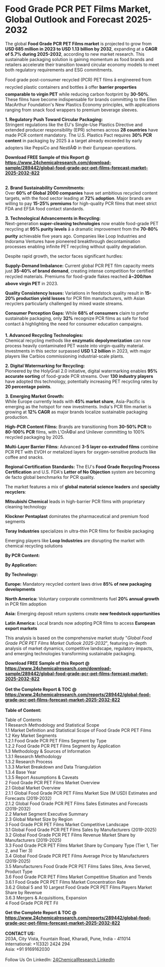 <h1>Food Grade PCR PET Films Market, Global Outlook and Forecast 2025-2032</h1><p>The global <strong>Food Grade PCR PET Films market</strong> is projected to grow from <strong>USD 685 million in 2023 to USD 1.13 billion by 2032</strong>, expanding at a <strong>CAGR of 5.7% during 2025-2032</strong>, according to new market research. This sustainable packaging solution is gaining momentum as food brands and retailers accelerate their transition toward circular economy models to meet both regulatory requirements and ESG commitments.</p><p>Food grade post-consumer recycled (PCR) PET films â engineered from recycled plastic containers and bottles â offer <strong>barrier properties comparable to virgin PET</strong> while reducing carbon footprint by <strong>30-50%</strong>. These films have become indispensable for brands committing to the Ellen MacArthur Foundation's New Plastics Economy principles, with applications ranging from snack food wrappers to premium beverage sleeves.</p><p><strong>1. Regulatory Push Toward Circular Packaging:</strong><br>
Stringent regulations like the EU's Single-Use Plastics Directive and extended producer responsibility (EPR) schemes across <strong>28 countries</strong> have made PCR content mandatory. The U.S. Plastics Pact requires <strong>30% PCR content</strong> in packaging by 2025 â a target already exceeded by early adopters like PepsiCo and NestlÃ© in their European operations.</p><div><b>Download FREE Sample of this Report @ 
            <a href="https://www.24chemicalresearch.com/download-sample/289442/global-food-grade-pcr-pet-films-forecast-market-2025-2032-822">
            https://www.24chemicalresearch.com/download-sample/289442/global-food-grade-pcr-pet-films-forecast-market-2025-2032-822</a></b></div><br><p><strong>2. Brand Sustainability Commitments:</strong><br>
Over <strong>60% of Global 2000 companies</strong> have set ambitious recycled content targets, with the food sector leading at <strong>72% adoption</strong>. Major brands are willing to pay <strong>15-25% premiums</strong> for high-quality PCR films that meet strict FDA and EFSA food contact standards.</p><p><strong>3. Technological Advancements in Recycling:</strong><br>
Next-generation <strong>super-cleaning technologies</strong> now enable food-grade PET recycling at <strong>95% purity levels</strong> â a dramatic improvement from the <strong>70-80% purity</strong> achievable five years ago. Companies like Loop Industries and Indorama Ventures have pioneered breakthrough decontamination processes enabling infinite PET recycling without quality degradation.</p><p>Despite rapid growth, the sector faces significant hurdles:</p><p><strong>Supply-Demand Imbalance:</strong> Current global PCR PET film capacity meets just <strong>35-40% of brand demand</strong>, creating intense competition for certified recycled materials. Premiums for food-grade flakes reached <strong>â¬200/ton above virgin PET</strong> in 2023.</p><p><strong>Quality Consistency Issues:</strong> Variations in feedstock quality result in <strong>15-20% production yield losses</strong> for PCR film manufacturers, with Asian recyclers particularly challenged by mixed waste streams.</p><p><strong>Consumer Perception Gaps:</strong> While <strong>68% of consumers</strong> claim to prefer sustainable packaging, only <strong>32%</strong> recognize PCR films as safe for food contact â highlighting the need for consumer education campaigns.</p><p><strong>1. Advanced Recycling Technologies:</strong><br>
Chemical recycling methods like <strong>enzymatic depolymerization</strong> can now process heavily contaminated PET waste into virgin-quality material. Investments in this sector surpassed <strong>USD 1.2 billion</strong> in 2023, with major players like Carbios commissioning industrial-scale plants.</p><p><strong>2. Digital Watermarking for Recycling:</strong><br>
Pioneered by the HolyGrail 2.0 initiative, digital watermarking enables <strong>95% accurate sorting</strong> of food-grade PCR streams. Over <strong>130 industry players</strong> have adopted this technology, potentially increasing PET recycling rates by <strong>20 percentage points</strong>.</p><p><strong>3. Emerging Market Growth:</strong><br>
While Europe currently leads with <strong>45% market share</strong>, Asia-Pacific is emerging as the hotspot for new investments. India's PCR film market is growing at <strong>12% CAGR</strong> as major brands localize sustainable packaging production.</p><p><strong>High-PCR Content Films:</strong> Brands are transitioning from <strong>30-50% PCR</strong> to <strong>80-100% PCR</strong> films, with L'OrÃ©al and Unilever committing to 100% recycled packaging by 2025.</p><p><strong>Multi-Layer Barrier Films:</strong> Advanced <strong>3-5 layer co-extruded films</strong> combine PCR PET with EVOH or metalized layers for oxygen-sensitive products like coffee and snacks.</p><p><strong>Regional Certification Standards:</strong> The EU's <strong>Food Grade Recycling Process Certification</strong> and U.S. FDA's <strong>Letter of No Objection</strong> system are becoming de facto global benchmarks for PCR quality.</p><p>The market features a mix of <strong>global material science leaders</strong> and <strong>specialty recyclers</strong>:</p><p><strong>Mitsubishi Chemical</strong> leads in high-barrier PCR films with proprietary cleaning technology</p><p><strong>Klockner Pentaplast</strong> dominates the pharmaceutical and premium food segments</p><p><strong>Toray Industries</strong> specializes in ultra-thin PCR films for flexible packaging</p><p>Emerging players like <strong>Loop Industries</strong> are disrupting the market with chemical recycling solutions</p><p><strong>By PCR Content:</strong></p><p><strong>By Application:</strong></p><p><strong>By Technology:</strong></p><p><strong>Europe:</strong> Mandatory recycled content laws drive <strong>85% of new packaging developments</strong></p><p><strong>North America:</strong> Voluntary corporate commitments fuel <strong>20% annual growth</strong> in PCR film adoption</p><p><strong>Asia:</strong> Emerging deposit return systems create <strong>new feedstock opportunities</strong></p><p><strong>Latin America:</strong> Local brands now adopting PCR films to access <strong>European export markets</strong></p><p>This analysis is based on the comprehensive market study "<em>Global Food Grade PCR PET Films Market Outlook 2025-2032</em>", featuring in-depth analysis of market dynamics, competitive landscape, regulatory impacts, and emerging technologies transforming sustainable packaging.</p><div><b>Download FREE Sample of this Report @ 
            <a href="https://www.24chemicalresearch.com/download-sample/289442/global-food-grade-pcr-pet-films-forecast-market-2025-2032-822">
            https://www.24chemicalresearch.com/download-sample/289442/global-food-grade-pcr-pet-films-forecast-market-2025-2032-822</a></b></div><br><div><b>Get the Complete Report & TOC @ 
            <a href="https://www.24chemicalresearch.com/reports/289442/global-food-grade-pcr-pet-films-forecast-market-2025-2032-822">
            https://www.24chemicalresearch.com/reports/289442/global-food-grade-pcr-pet-films-forecast-market-2025-2032-822</a></b></div><br>
            <b>Table of Content:</b><p>Table of Contents<br />
1 Research Methodology and Statistical Scope<br />
1.1 Market Definition and Statistical Scope of Food Grade PCR PET Films<br />
1.2 Key Market Segments<br />
1.2.1 Food Grade PCR PET Films Segment by Type<br />
1.2.2 Food Grade PCR PET Films Segment by Application<br />
1.3 Methodology & Sources of Information<br />
1.3.1 Research Methodology<br />
1.3.2 Research Process<br />
1.3.3 Market Breakdown and Data Triangulation<br />
1.3.4 Base Year<br />
1.3.5 Report Assumptions & Caveats<br />
2 Food Grade PCR PET Films Market Overview<br />
2.1 Global Market Overview<br />
2.1.1 Global Food Grade PCR PET Films Market Size (M USD) Estimates and Forecasts (2019-2032)<br />
2.1.2 Global Food Grade PCR PET Films Sales Estimates and Forecasts (2019-2032)<br />
2.2 Market Segment Executive Summary<br />
2.3 Global Market Size by Region<br />
3 Food Grade PCR PET Films Market Competitive Landscape<br />
3.1 Global Food Grade PCR PET Films Sales by Manufacturers (2019-2025)<br />
3.2 Global Food Grade PCR PET Films Revenue Market Share by Manufacturers (2019-2025)<br />
3.3 Food Grade PCR PET Films Market Share by Company Type (Tier 1, Tier 2, and Tier 3)<br />
3.4 Global Food Grade PCR PET Films Average Price by Manufacturers (2019-2025)<br />
3.5 Manufacturers Food Grade PCR PET Films Sales Sites, Area Served, Product Type<br />
3.6 Food Grade PCR PET Films Market Competitive Situation and Trends<br />
3.6.1 Food Grade PCR PET Films Market Concentration Rate<br />
3.6.2 Global 5 and 10 Largest Food Grade PCR PET Films Players Market Share by Revenue<br />
3.6.3 Mergers & Acquisitions, Expansion<br />
4 Food Grade PCR PET Fil</p><div><b>Get the Complete Report & TOC @ 
            <a href="https://www.24chemicalresearch.com/reports/289442/global-food-grade-pcr-pet-films-forecast-market-2025-2032-822">
            https://www.24chemicalresearch.com/reports/289442/global-food-grade-pcr-pet-films-forecast-market-2025-2032-822</a></b></div><br><b>CONTACT US:</b><br>
            203A, City Vista, Fountain Road, Kharadi, Pune, India - 411014<br>
            International: +1(332) 2424 294<br>
            Asia: +91 9169162030 <br><br>
            Follow Us On LinkedIn: <a href="https://www.linkedin.com/company/24chemicalresearch/">24ChemicalResearch LinkedIn</a>